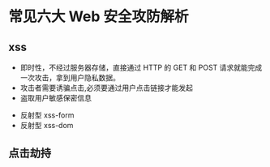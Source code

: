# 常见六大 Web 安全攻防解析

> [](https://mp.weixin.qq.com/s/JttR5idAeAWLHUVu-_7CHA)

## xss

-   即时性，不经过服务器存储，直接通过 HTTP 的 GET 和 POST 请求就能完成一次攻击，拿到用户隐私数据。
-   攻击者需要诱骗点击,必须要通过用户点击链接才能发起
-   盗取用户敏感保密信息

*   反射型 xss-form
*   反射型 xss-dom

## 点击劫持
